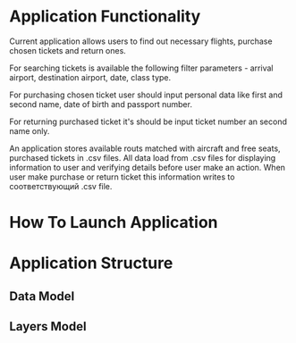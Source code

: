 # Application Functionality

Current application allows users to find out necessary flights, purchase chosen tickets and return ones.

For searching tickets is available the following filter parameters - arrival airport, destination airport, date, class type.

For purchasing chosen ticket user should input personal data like first and second name, date of birth and passport number.

For returning purchased ticket it's should be input ticket number an second name only.

An application stores available routs matched with aircraft and free seats, purchased tickets in .csv files.
All data load from .csv files for displaying information to user and verifying details before user make an action.
When user make purchase or return ticket this information writes to соответствующий .csv file.

# How To Launch Application

# Application Structure

## Data Model

## Layers Model
